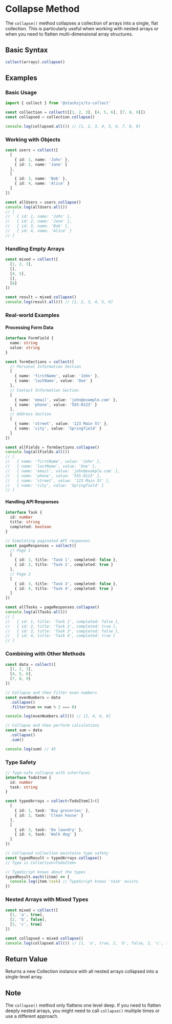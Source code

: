 # Collapse Method

The `collapse()` method collapses a collection of arrays into a single, flat collection. This is particularly useful when working with nested arrays or when you need to flatten multi-dimensional array structures.

## Basic Syntax

```typescript
collect(arrays).collapse()
```

## Examples

### Basic Usage

```typescript
import { collect } from '@stacksjs/ts-collect'

const collection = collect([[1, 2, 3], [4, 5, 6], [7, 8, 9]])
const collapsed = collection.collapse()

console.log(collapsed.all()) // [1, 2, 3, 4, 5, 6, 7, 8, 9]
```

### Working with Objects

```typescript
const users = collect([
  [
    { id: 1, name: 'John' },
    { id: 2, name: 'Jane' }
  ],
  [
    { id: 3, name: 'Bob' },
    { id: 4, name: 'Alice' }
  ]
])

const allUsers = users.collapse()
console.log(allUsers.all())
// [
//   { id: 1, name: 'John' },
//   { id: 2, name: 'Jane' },
//   { id: 3, name: 'Bob' },
//   { id: 4, name: 'Alice' }
// ]
```

### Handling Empty Arrays

```typescript
const mixed = collect([
  [1, 2, 3],
  [],
  [4, 5],
  [],
  [6]
])

const result = mixed.collapse()
console.log(result.all()) // [1, 2, 3, 4, 5, 6]
```

### Real-world Examples

#### Processing Form Data

```typescript
interface FormField {
  name: string
  value: string
}

const formSections = collect([
  // Personal Information Section
  [
    { name: 'firstName', value: 'John' },
    { name: 'lastName', value: 'Doe' }
  ],
  // Contact Information Section
  [
    { name: 'email', value: 'john@example.com' },
    { name: 'phone', value: '555-0123' }
  ],
  // Address Section
  [
    { name: 'street', value: '123 Main St' },
    { name: 'city', value: 'Springfield' }
  ]
])

const allFields = formSections.collapse()
console.log(allFields.all())
// [
//   { name: 'firstName', value: 'John' },
//   { name: 'lastName', value: 'Doe' },
//   { name: 'email', value: 'john@example.com' },
//   { name: 'phone', value: '555-0123' },
//   { name: 'street', value: '123 Main St' },
//   { name: 'city', value: 'Springfield' }
// ]
```

#### Handling API Responses

```typescript
interface Task {
  id: number
  title: string
  completed: boolean
}

// Simulating paginated API responses
const pageResponses = collect([
  // Page 1
  [
    { id: 1, title: 'Task 1', completed: false },
    { id: 2, title: 'Task 2', completed: true }
  ],
  // Page 2
  [
    { id: 3, title: 'Task 3', completed: false },
    { id: 4, title: 'Task 4', completed: true }
  ]
])

const allTasks = pageResponses.collapse()
console.log(allTasks.all())
// [
//   { id: 1, title: 'Task 1', completed: false },
//   { id: 2, title: 'Task 2', completed: true },
//   { id: 3, title: 'Task 3', completed: false },
//   { id: 4, title: 'Task 4', completed: true }
// ]
```

### Combining with Other Methods

```typescript
const data = collect([
  [1, 2, 3],
  [4, 5, 6],
  [7, 8, 9]
])

// Collapse and then filter even numbers
const evenNumbers = data
  .collapse()
  .filter(num => num % 2 === 0)

console.log(evenNumbers.all()) // [2, 4, 6, 8]

// Collapse and then perform calculations
const sum = data
  .collapse()
  .sum()

console.log(sum) // 45
```

### Type Safety

```typescript
// Type-safe collapse with interfaces
interface TodoItem {
  id: number
  task: string
}

const typedArrays = collect<TodoItem[]>([
  [
    { id: 1, task: 'Buy groceries' },
    { id: 2, task: 'Clean house' }
  ],
  [
    { id: 3, task: 'Do laundry' },
    { id: 4, task: 'Walk dog' }
  ]
])

// Collapsed collection maintains type safety
const typedResult = typedArrays.collapse()
// Type is Collection<TodoItem>

// TypeScript knows about the types
typedResult.each((item) => {
  console.log(item.task) // TypeScript knows 'task' exists
})
```

### Nested Arrays with Mixed Types

```typescript
const mixed = collect([
  [1, 'a', true],
  [2, 'b', false],
  [3, 'c', true]
])

const collapsed = mixed.collapse()
console.log(collapsed.all()) // [1, 'a', true, 2, 'b', false, 3, 'c', true]
```

## Return Value

Returns a new Collection instance with all nested arrays collapsed into a single-level array.

## Note

The `collapse()` method only flattens one level deep. If you need to flatten deeply nested arrays, you might need to call `collapse()` multiple times or use a different approach.
